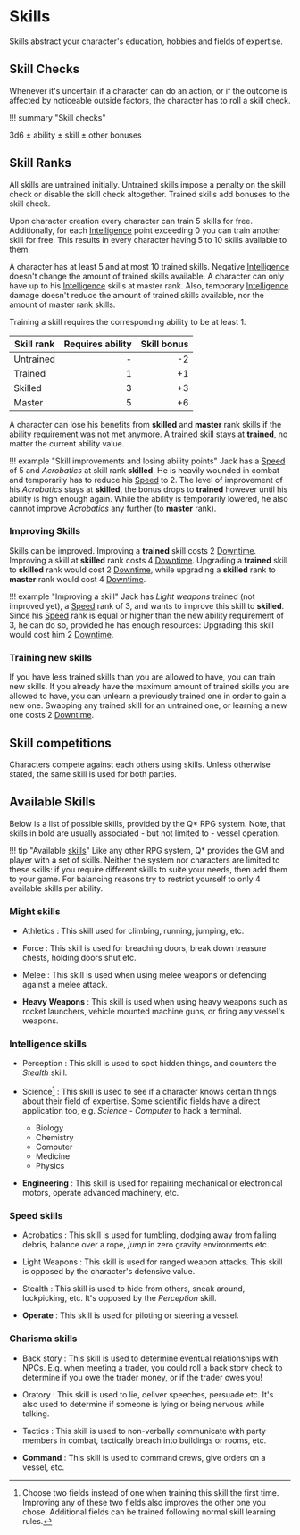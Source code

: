 # Skills

Skills abstract your character's education, hobbies and fields of expertise.

## Skill Checks

Whenever it's uncertain if a character can do an action, or if the outcome is
affected by noticeable outside factors, the character has to roll a skill check.

!!! summary "Skill checks"
    <div class="formula formula-top formula-bottom">
    <span data-bracket-bottom="base">3d6</span> ±
    <span data-bracket-top="skill modifier">ability</span> ±
    <span data-bracket-bottom="bonus">skill</span> ±
    <span data-bracket-top="circumstance / perks / flaws">other bonuses</span>
    </div>

## Skill Ranks

All skills are untrained initially. Untrained skills impose a penalty on the
skill check or disable the skill check altogether. Trained skills add bonuses to
the skill check.

Upon character creation every character can train 5 skills for free.
Additionally, for each [Intelligence](#intelligence) point exceeding 0 you can
train another skill for free. This results in every character having 5 to 10
skills available to them.

A character has at least 5 and at most 10 trained skills. Negative
[Intelligence](#intelligence) doesn't change the amount of trained skills
available. A character can only have up to his [Intelligence](#intelligence)
skills at master rank. Also, temporary [Intelligence](#intelligence) damage
doesn't reduce the amount of trained skills available, nor the amount of master
rank skills.

Training a skill requires the corresponding ability to be at least 1.

| Skill rank | Requires ability | Skill bonus |
|------------|-----------------:|------------:|
| Untrained  |                - |          -2 |
| Trained    |                1 |          +1 |
| Skilled    |                3 |          +3 |
| Master     |                5 |          +6 |

A character can lose his benefits from **skilled** and **master** rank skills if
the ability requirement was not met anymore. A trained skill stays at
**trained**, no matter the current ability value.

!!! example "Skill improvements and losing ability points"
    Jack has a [Speed](#speed) of 5 and *Acrobatics* at skill rank **skilled**.
    He is heavily wounded in combat and temporarily has to reduce his
    [Speed](#speed) to 2. The level of improvement of his *Acrobatics* stays at
    **skilled**, the bonus drops to **trained** however until his ability
    is high enough again. While the ability is temporarily lowered, he also
    cannot improve *Acrobatics* any further (to **master** rank).

<div class="col-layout-start"></div>

### Improving Skills

Skills can be improved. Improving a **trained** skill costs 2
[Downtime](#downtime). Improving a skill at **skilled** rank costs 4
[Downtime](#downtime). Upgrading a **trained** skill to **skilled** rank would
cost 2 [Downtime](#downtime), while upgrading a **skilled** rank to **master**
rank would cost 4 [Downtime](#downtime).

!!! example "Improving a skill"
    Jack has *Light weapons* trained (not improved yet), a [Speed](#speed) rank
    of 3, and wants to improve this skill to **skilled**. Since his
    [Speed](#speed) rank is equal or higher than the new ability
    requirement of 3, he can do so, provided he has enough resources: Upgrading
    this skill would cost him 2 [Downtime](#downtime).

<div class="col-layout-end"></div>
<div class="col-layout-start"></div>

### Training new skills

If you have less trained skills than you are allowed to have, you can train new
skills. If you already have the maximum amount of trained skills you are allowed
to have, you can unlearn a previously trained one in order to gain a new one.
Swapping any trained skill for an untrained one, or learning a new one costs 2
[Downtime](#downtime).

<div class="col-layout-end clearfix"></div>

## Skill competitions

Characters compete against each others using skills. Unless otherwise stated,
the same skill is used for both parties.

## Available Skills

Below is a list of possible skills, provided by the Q* RPG system. Note, that
skills in bold are usually associated - but not limited to - vessel operation.

!!! tip "Available [skills](#skills)"
    Like any other  RPG system, Q* provides the GM and player with a set of
    skills. Neither the system nor characters are limited to these skills: if
    you require different skills to suite your needs, then add them to your
    game. For balancing reasons try to restrict yourself to only 4 available
    skills per ability.

<div class="col-layout-start"></div>

### Might skills

* Athletics
:   This skill used for climbing, running, jumping, etc.

* Force
:   This skill is used for breaching doors, break down treasure chests, holding
doors shut etc.

* Melee
:   This skill is used when using melee weapons or defending against a melee
attack.

* **Heavy Weapons**
:   This skill is used when using heavy weapons such as rocket launchers,
vehicle mounted machine guns, or firing any vessel's weapons.

### Intelligence skills

* Perception
:   This skill is used to spot hidden things, and counters the *Stealth* skill.

* Science[^Science]
:   This skill is used to see if a character knows certain things about their
field of expertise. Some scientific fields have a direct application too, e.g.
*Science - Computer* to hack a terminal.

    * Biology
    * Chemistry
    * Computer
    * Medicine
    * Physics

* **Engineering**
:   This skill is used for repairing mechanical or electronical motors, operate
advanced machinery, etc.

<div class="col-layout-end"></div>
<div class="col-layout-start"></div>

### Speed skills

* Acrobatics
:   This skill is used for tumbling, dodging away from falling debris, balance
over a rope, *jump* in zero gravity environments etc.

* Light Weapons
:   This skill is used for ranged weapon attacks. This skill is opposed by the
character's defensive value.

* Stealth
:   This skill is used to hide from others, sneak around, lockpicking, etc. It's
opposed by the *Perception* skill.

* **Operate**
:   This skill is used for piloting or steering a vessel.


### Charisma skills

* Back story
:   This skill is used to determine eventual relationships with NPCs. E.g. when
meeting a trader, you could roll a back story check to determine if you owe the
trader money, or if the trader owes you!

* Oratory
:   This skill is used to lie, deliver speeches, persuade etc. It's also used to
determine if someone is lying or being nervous while talking.

* Tactics
:   This skill is used to non-verbally communicate with party members in combat,
tactically breach into buildings or rooms, etc.

* **Command**
:   This skill is used to command crews, give orders on a vessel, etc.


<div class="col-layout-end clearfix"></div>

[^Science]:
    Choose two fields instead of one when training this skill the first time.
    Improving any of these two fields also improves the other one you chose.
    Additional fields can be trained following normal skill learning rules.